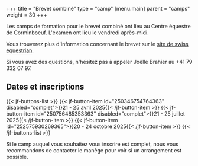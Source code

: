+++
title = "Brevet combiné"
type = "camp"
[menu.main]
  parent = "camps"
  weight = 30
+++

Les camps de formation pour le brevet combiné ont lieu
au Centre équestre de Corminboeuf. L'examen ont lieu le vendredi après-midi.

Vous trouverez plus d'information concernant le brevet sur le [site de swiss equestrian](https://www.swiss-equestrian.ch/fr/Sport/Brevets/Combine.html).

Si vous avez des questions, n'hésitez pas à appeler Joëlle Brahier au +41 79 332 07 97.

## Dates et inscriptions

{{< jf-buttons-list >}}
{{< jf-button-item id="250346754764363" disabled="complet">}}21 - 25 avril 2025{{< /jf-button-item >}}
{{< jf-button-item id="250756485353363" disabled="complet">}}21 - 25 juillet 2025{{< /jf-button-item >}}
{{< jf-button-item id="252575930269365">}}20 - 24 octobre 2025{{< /jf-button-item >}}
{{< /jf-buttons-list >}}

Si le camp auquel vous souhaitez vous inscrire est complet, nous vous recommandons
de contacter le manège pour voir si un arrangement est possible.